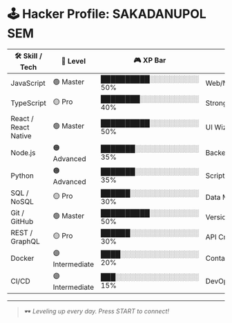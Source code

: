 # 🕹️ Hacker Profile: SAKADANUPOL SEM

| 🛠️ Skill / Tech        | 🧬 Level         | 🎮 XP Bar                                 | 📝 Notes                |
|------------------------|------------------|-------------------------------------------|-------------------------|
| JavaScript             | 🟢 Master        | ██████████░░░░░░░░░░ 50%                  | Web/Mobile Apps         |
| TypeScript             | 🟡 Pro           | ████████░░░░░░░░░░░░ 40%                  | Strong Typing           |
| React / React Native   | 🟢 Master        | ██████████░░░░░░░░░░ 50%                  | UI Wizardry             |
| Node.js                | 🟠 Advanced      | ███████░░░░░░░░░░░░░ 35%                  | Backend Ops             |
| Python                 | 🟠 Advanced      | ███████░░░░░░░░░░░░░ 35%                  | Scripting/Automation    |
| SQL / NoSQL            | 🟡 Pro           | ██████░░░░░░░░░░░░░░ 30%                  | Data Manipulation       |
| Git / GitHub           | 🟢 Master        | ██████████░░░░░░░░░░ 50%                  | Version Control         |
| REST / GraphQL         | 🟡 Pro           | ██████░░░░░░░░░░░░░░ 30%                  | API Crafting            |
| Docker                 | 🟣 Intermediate  | ████░░░░░░░░░░░░░░░░ 20%                  | Container Magic         |
| CI/CD                  | 🟣 Intermediate  | ███░░░░░░░░░░░░░░░░░ 15%                  | DevOps Basics           |

---

> 🕶️ *Leveling up every day. Press START to connect!*
